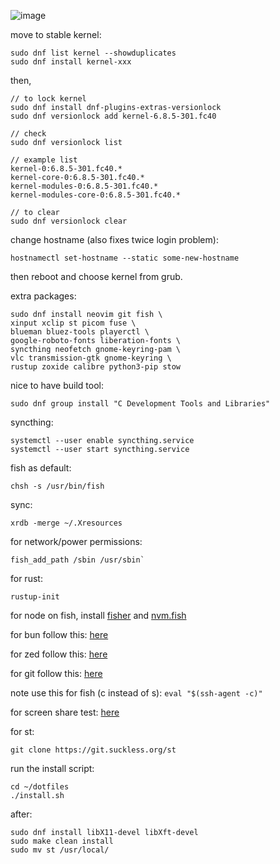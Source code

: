 ![image](https://github.com/user-attachments/assets/7adfd00e-dcc8-4c24-be8a-53c17ea022a1)

move to stable kernel:

```
sudo dnf list kernel --showduplicates
sudo dnf install kernel-xxx
```

then,

```
// to lock kernel
sudo dnf install dnf-plugins-extras-versionlock
sudo dnf versionlock add kernel-6.8.5-301.fc40

// check
sudo dnf versionlock list

// example list
kernel-0:6.8.5-301.fc40.*
kernel-core-0:6.8.5-301.fc40.*
kernel-modules-0:6.8.5-301.fc40.*
kernel-modules-core-0:6.8.5-301.fc40.*

// to clear
sudo dnf versionlock clear
```

change hostname (also fixes twice login problem):

```
hostnamectl set-hostname --static some-new-hostname
```

then reboot and choose kernel from grub.

extra packages:

```
sudo dnf install neovim git fish \
xinput xclip st picom fuse \
blueman bluez-tools playerctl \
google-roboto-fonts liberation-fonts \
syncthing neofetch gnome-keyring-pam \
vlc transmission-gtk gnome-keyring \
rustup zoxide calibre python3-pip stow
```

nice to have build tool:

```
sudo dnf group install "C Development Tools and Libraries"
```

syncthing:

```
systemctl --user enable syncthing.service
systemctl --user start syncthing.service
```

fish as default:

```
chsh -s /usr/bin/fish
```

sync:

```
xrdb -merge ~/.Xresources
```

for network/power permissions:

```
fish_add_path /sbin /usr/sbin`
```

for rust:

```
rustup-init
```

for node on fish, install [fisher](https://github.com/jorgebucaran/fisher) and [nvm.fish](https://github.com/jorgebucaran/nvm.fish?tab=readme-ov-file)

for bun follow this: [here](https://bun.sh/docs/installation)

for zed follow this: [here](https://zed.dev/docs/getting-started)

for git follow this: [here](https://docs.github.com/en/authentication/connecting-to-github-with-ssh/generating-a-new-ssh-key-and-adding-it-to-the-ssh-agent)

note use this for fish (c instead of s): `eval "$(ssh-agent -c)"`

for screen share test: [here](https://mozilla.github.io/webrtc-landing/gum_test.html)

for st:

```
git clone https://git.suckless.org/st
```

run the install script:

```
cd ~/dotfiles
./install.sh
```

after:

```
sudo dnf install libX11-devel libXft-devel
sudo make clean install
sudo mv st /usr/local/
```
